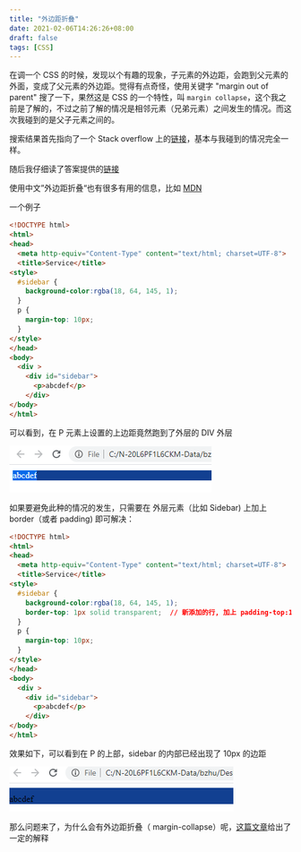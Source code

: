```yaml
---
title: "外边距折叠"
date: 2021-02-06T14:26:26+08:00
draft: false
tags: [CSS]
---
```


在调一个 CSS 的时候，发现以个有趣的现象，子元素的外边距，会跑到父元素的外面，变成了父元素的外边距。觉得有点奇怪，使用关键字 "margin out of parent" 搜了一下，果然这是 CSS 的一个特性，叫 `margin collapse`，这个我之前是了解的，不过之前了解的情况是相邻元素（兄弟元素）之间发生的情况。而这次我碰到的是父子元素之间的。

搜索结果首先指向了一个  Stack overflow 上的[链接](https://stackoverflow.com/questions/13573653/css-margin-terror-margin-adds-space-outside-parent-element)，基本与我碰到的情况完全一样。

随后我仔细读了答案提供的[链接](https://www.sitepoint.com/collapsing-margins/)

使用中文”外边距折叠“也有很多有用的信息，比如 [MDN](https://developer.mozilla.org/zh-CN/docs/Web/CSS/CSS_Box_Model/Mastering_margin_collapsing)

一个例子
```html
<!DOCTYPE html>
<html>
<head>
  <meta http-equiv="Content-Type" content="text/html; charset=UTF-8">
  <title>Service</title>
<style>
  #sidebar {
    background-color:rgba(18, 64, 145, 1);
  }
  p {
    margin-top: 10px;
  }
</style>
</head>
<body>
  <div >
    <div id="sidebar">
      <p>abcdef</p>
    </div>
</body>
</html>
```
可以看到，在 P 元素上设置的上边距竟然跑到了外层的 DIV 外层

![image-20210206143811430](margin-collapse.assets/20210206143811430.png)

如果要避免此种的情况的发生，只需要在 外层元素（比如 Sidebar) 上加上 border（或者 padding) 即可解决：

```html
<!DOCTYPE html>
<html>
<head>
  <meta http-equiv="Content-Type" content="text/html; charset=UTF-8">
  <title>Service</title>
<style>
  #sidebar {
    background-color:rgba(18, 64, 145, 1);
    border-top: 1px solid transparent;  // 新添加的行, 加上 padding-top:1px 也可
  }
  p {
    margin-top: 10px;
  }
</style>
</head>
<body>
  <div >
    <div id="sidebar">
      <p>abcdef</p>
    </div>
</body>
</html>


```

效果如下，可以看到在 P 的上部，sidebar 的内部已经出现了 10px 的边距

![image-20210206144337261](margin-collapse.assets/20210206144337261.png)

那么问题来了，为什么会有外边距折叠（ margin-collapse）呢，[这篇文章](https://medium.com/@joseph0crick/margin-collapse-in-css-what-why-and-how-328c10e37ca0)给出了一定的解释